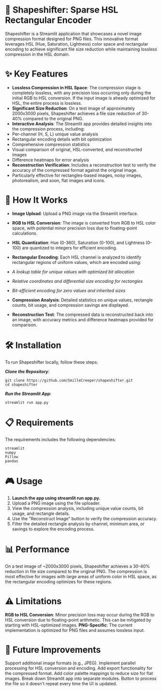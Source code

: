 # 🧠 Shapeshifter: Sparse HSL Rectangular Encoder

Shapeshifter is a Streamlit application that showcases a novel image compression format designed for PNG files. This innovative format leverages HSL (Hue, Saturation, Lightness) color space and rectangular encoding to achieve significant file size reduction while maintaining lossless compression in the HSL domain.

# ✨ Key Features

- **Lossless Compression in HSL Space**: The compression stage is completely lossless, with any precision loss occurring only during the initial RGB to HSL conversion. If the input image is already optimized for HSL, the entire process is lossless.
- **Significant Size Reduction**: On a test image of approximately 2000x3000 pixels, Shapeshifter achieves a file size reduction of 30-40% compared to the original PNG.
- **Interactive Analysis**: The Streamlit app provides detailed insights into the compression process, including:
- Per-channel (H, S, L) unique value analysis
- Rectangular encoding details with bit optimization
- Comprehensive compression statistics
- Visual comparison of original, HSL-converted, and reconstructed images
- Difference heatmaps for error analysis
- **Reconstruction Verification**: Includes a reconstruction test to verify the accuracy of the compressed format against the original image.
- Particularly effective for rectangles-based images, noisy images, photorealism, and soon, flat images and icons.

# 🚀 How It Works

- **Image Upload**: Upload a PNG image via the Streamlit interface.
- **RGB to HSL Conversion**: The image is converted from RGB to HSL color space, with potential minor precision loss due to floating-point calculations.
- **HSL Quantization**: Hue (0-360), Saturation (0-100), and Lightness (0-100) are quantized to integers for efficient encoding.

- **Rectangular Encoding**: Each HSL channel is analyzed to identify rectangular regions of uniform values, which are encoded using:
- *A lookup table for unique values with optimized bit allocation*
- *Relative coordinates and differential size encoding for rectangles*
- *Bit-efficient encoding for zero values and inherited sizes*

- **Compression Analysis**: Detailed statistics on unique values, rectangle counts, bit usage, and compression savings are displayed.
- **Reconstruction Test**: The compressed data is reconstructed back into an image, with accuracy metrics and difference heatmaps provided for comparison.

# 🛠️ Installation
To run Shapeshifter locally, follow these steps:

***Clone the Repository***:
```
git clone https://github.com/SmilleCreeper/shapeshifter.git
cd shapeshifter
```

***Run the Streamlit App***:
```
streamlit run app.py
```


# 📋 Requirements

The requirements includes the following dependencies:
```
streamlit
numpy
Pillow
pandas
```

# 🎮 Usage

1. **Launch the app using streamlit run app.py.**
2. Upload a PNG image using the file uploader.
3. View the compression analysis, including unique value counts, bit usage, and rectangle details.
4. Use the "Reconstruct Image" button to verify the compression accuracy.
5. Filter the detailed rectangle analysis by channel, minimum area, or savings to explore the encoding process.

# 📊 Performance

On a test image of ~2000x3000 pixels, Shapeshifter achieves a 30-40% reduction in file size compared to the original PNG. The compression is most effective for images with large areas of uniform color in HSL space, as the rectangular encoding optimizes for these regions.

# ⚠️ Limitations

**RGB to HSL Conversion**: Minor precision loss may occur during the RGB to HSL conversion due to floating-point arithmetic. This can be mitigated by starting with HSL-optimized images.
**PNG-Specific**: The current implementation is optimized for PNG files and assumes lossless input.

# 🔮 Future Improvements

Support additional image formats (e.g., JPEG).
Implement parallel processing for HSL conversion and encoding.
Add export functionality for the compressed format.
Add color palette mappings to reduce size for flat images.
Break down Streamlit app into separate modules.
Button to process the file so it doesn't repeat every time the UI is updated.
